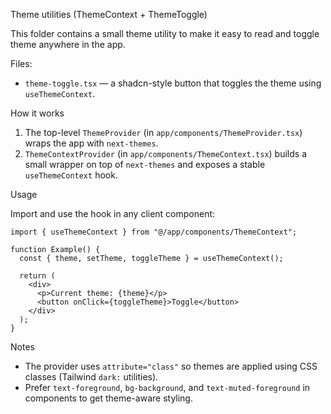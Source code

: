 Theme utilities (ThemeContext + ThemeToggle)

This folder contains a small theme utility to make it easy to read and toggle theme anywhere in the app.

Files:

- `theme-toggle.tsx` — a shadcn-style button that toggles the theme using `useThemeContext`.

How it works

1. The top-level `ThemeProvider` (in `app/components/ThemeProvider.tsx`) wraps the app with `next-themes`.
2. `ThemeContextProvider` (in `app/components/ThemeContext.tsx`) builds a small wrapper on top of `next-themes` and exposes a stable `useThemeContext` hook.

Usage

Import and use the hook in any client component:

```tsx
import { useThemeContext } from "@/app/components/ThemeContext";

function Example() {
  const { theme, setTheme, toggleTheme } = useThemeContext();

  return (
    <div>
      <p>Current theme: {theme}</p>
      <button onClick={toggleTheme}>Toggle</button>
    </div>
  );
}
```

Notes

- The provider uses `attribute="class"` so themes are applied using CSS classes (Tailwind `dark:` utilities).
- Prefer `text-foreground`, `bg-background`, and `text-muted-foreground` in components to get theme-aware styling.
